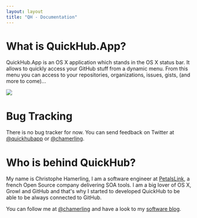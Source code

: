 ```yaml
---
layout: layout
title: "QH - Documentation"
---
```


# What is QuickHub.App?
QuickHub.App is an OS X application which stands in the OS X status bar. It allows to quickly access your GitHub stuff from a dynamic menu. From this menu you can access to your repositories, organizations, issues, gists, (and more to come)...

<img src="http://f.cl.ly/items/1n0p0k3u0C2n3i0A3a44/quickhub-intial.png"/>

# Bug Tracking
There is no bug tracker for now. You can send feedback on Twitter at [@quickhubapp](http://twitter.com/quickhubapp) or [@chamerling](http://twitter.com/chamerling).

# Who is behind QuickHub?
My name is Christophe Hamerling, I am a software engineer at [PetalsLink](http://petalslink.com/), a french Open Source company delivering SOA tools. I am a big lover of OS X, Growl and GitHub and that's why I started to developed QuickHub to be able to be always connected to GitHub.

You can follow me at [@chamerling](http://twitter.com/chamerling) and have a look to my [software blog](http://chamerling.org/).